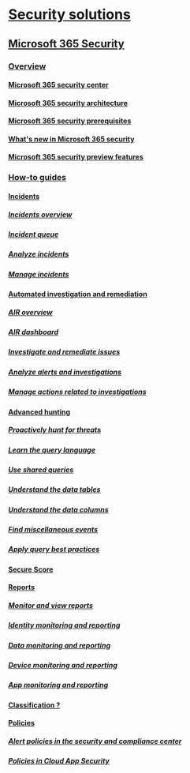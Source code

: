 # [Security solutions](index.md)

## [Microsoft 365 Security]()

### [Overview]()
#### [Microsoft 365 security center](overview-security-center.md)
#### [Microsoft 365 security architecture](mtp-components.md)
#### [Microsoft 365 security prerequisites](mtp-prerequisites.md)
#### [What's new in Microsoft 365 security](mtp-whats-new.md)
#### [Microsoft 365 security preview features](mtp-preview.md)

### [How-to guides]()
#### [Incidents]()
##### [Incidents overview](incidents-overview.md)
##### [Incident queue](incident-queue.md)
##### [Analyze incidents](analyze-incidents.md)
##### [Manage incidents](manage-incidents.md)

#### [Automated investigation and remediation]()
##### [AIR overview](autoir-overview.md)
##### [AIR dashboard](autoir-dashboard-overview.md)
##### [Investigate and remediate issues](mtp-autoir.md)
##### [Analyze alerts and investigations](analyze-autoir.md)
##### [Manage actions related to investigations](autoir-actions.md)

#### [Advanced hunting]()
##### [Proactively hunt for threats](advanced-hunting.md)
##### [Learn the query language](advanced-hunting-language-overview.md)
##### [Use shared queries](advanced-hunting-shared-queries.md)
##### [Understand the data tables](advanced-hunting-schema-tables.md)
##### [Understand the data columns](advanced-hunting-column-reference.md)
##### [Find miscellaneous events](advanced-hunting-misc-events.md)
##### [Apply query best practices](advanced-hunting-best-practices.md)

#### [Secure Score](microsoft-secure-score.md)

#### [Reports]()
##### [Monitor and view reports](monitoring-and-reporting.md)
##### [Identity monitoring and reporting](monitor-and-report-identities.md)
##### [Data monitoring and reporting](monitor-data.md)
##### [Device monitoring and reporting](monitor-devices.md)
##### [App monitoring and reporting](monitor-apps.md)

#### [Classification ?](https://docs.microsoft.com/office365/securitycompliance/labels)

#### [Policies]()
##### [Alert policies in the security and compliance center](https://docs.microsoft.com/office365/securitycompliance/alert-policies)
##### [Policies in Cloud App Security](https://docs.microsoft.com/cloud-app-security/control)


























